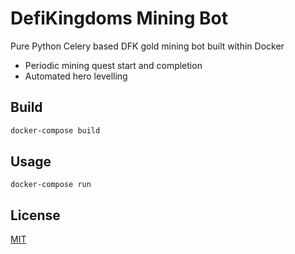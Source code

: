 # DefiKingdoms Mining Bot

Pure Python Celery based DFK gold mining bot built within Docker

- Periodic mining quest start and completion
- Automated hero levelling

## Build


```bash
docker-compose build
```

## Usage

```
docker-compose run
```

## License

[MIT](https://choosealicense.com/licenses/mit/)